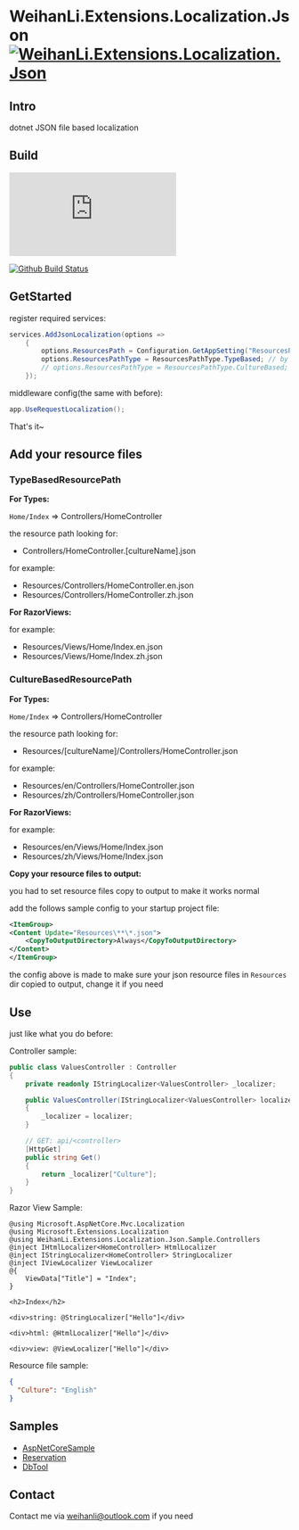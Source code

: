 # WeihanLi.Extensions.Localization.Json [![WeihanLi.Extensions.Localization.Json](https://img.shields.io/nuget/v/WeihanLi.Extensions.Localization.Json.svg)](https://www.nuget.org/packages/WeihanLi.Extensions.Localization.Json/)

## Intro

dotnet JSON file based localization

## Build

[![AzureDevOps Build Status](https://weihanli.visualstudio.com/Pipelines/_apis/build/status/WeihanLi.WeihanLi.Extensions.Localization.Json?branchName=dev)](https://weihanli.visualstudio.com/Pipelines/_build/latest?definitionId=25&branchName=dev)

[![Github Build Status](https://github.com/WeihanLi/WeihanLi.Extensions.Localization.Json/actions/workflows/dotnet-ci.yml/badge.svg)](https://github.com/WeihanLi/WeihanLi.Extensions.Localization.Json/actions/workflows/dotnet-ci.yml)

## GetStarted

register required services:

``` csharp
services.AddJsonLocalization(options =>
    {
        options.ResourcesPath = Configuration.GetAppSetting("ResourcesPath");
        options.ResourcesPathType = ResourcesPathType.TypeBased; // by default, looking for resourceFile like Microsoft do
        // options.ResourcesPathType = ResourcesPathType.CultureBased; // looking for resource file in culture sub dir see details follows
    });
```

middleware config(the same with before):

``` csharp
app.UseRequestLocalization();
```

That's it~

## Add your resource files

### TypeBasedResourcePath

**For Types:**

`Home/Index` => Controllers/HomeController

the resource path looking for:

- Controllers/HomeController.[cultureName].json

for example:

- Resources/Controllers/HomeController.en.json
- Resources/Controllers/HomeController.zh.json

**For RazorViews:**

for example:

- Resources/Views/Home/Index.en.json
- Resources/Views/Home/Index.zh.json

### CultureBasedResourcePath

**For Types:**

`Home/Index` => Controllers/HomeController

the resource path looking for:

- Resources/[cultureName]/Controllers/HomeController.json

for example:

- Resources/en/Controllers/HomeController.json
- Resources/zh/Controllers/HomeController.json

**For RazorViews:**

for example:

- Resources/en/Views/Home/Index.json
- Resources/zh/Views/Home/Index.json

**Copy your resource files to output:**

you had to set resource files copy to output to make it works normal

add the follows sample config to your startup project file:

``` xml
<ItemGroup>
<Content Update="Resources\**\*.json">
    <CopyToOutputDirectory>Always</CopyToOutputDirectory>
</Content>
</ItemGroup>
```

the config above is made to make sure your json resource files in `Resources` dir copied to output, change it if you need

## Use

just like what you do before:

Controller sample:

``` csharp
public class ValuesController : Controller
{
    private readonly IStringLocalizer<ValuesController> _localizer;

    public ValuesController(IStringLocalizer<ValuesController> localizer)
    {
        _localizer = localizer;
    }

    // GET: api/<controller>
    [HttpGet]
    public string Get()
    {
        return _localizer["Culture"];
    }
}
```

Razor View Sample:

``` razor
@using Microsoft.AspNetCore.Mvc.Localization
@using Microsoft.Extensions.Localization
@using WeihanLi.Extensions.Localization.Json.Sample.Controllers
@inject IHtmlLocalizer<HomeController> HtmlLocalizer
@inject IStringLocalizer<HomeController> StringLocalizer
@inject IViewLocalizer ViewLocalizer
@{
    ViewData["Title"] = "Index";
}

<h2>Index</h2>

<div>string: @StringLocalizer["Hello"]</div>

<div>html: @HtmlLocalizer["Hello"]</div>

<div>view: @ViewLocalizer["Hello"]</div>
```

Resource file sample:

``` json
{
  "Culture": "English"
}
```

## Samples

- [AspNetCoreSample](https://github.com/WeihanLi/WeihanLi.Extensions.Localization.Json/tree/dev/samples/WeihanLi.Extensions.Localization.Json.Sample)
- [Reservation](https://github.com/OpenReservation/ReservationServer)
- [DbTool](https://github.com/WeihanLi/DbTool)

## Contact

Contact me via <weihanli@outlook.com> if you need

